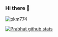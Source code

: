 ### Hi there 👋

<img src="https://komarev.com/ghpvc/?username=pkm774&style=flat-square" alt="pkm774" /><br>

[![Prabhat github stats](https://github-readme-stats.vercel.app/api?username=pkm774)](https://github.com/pkm774)
